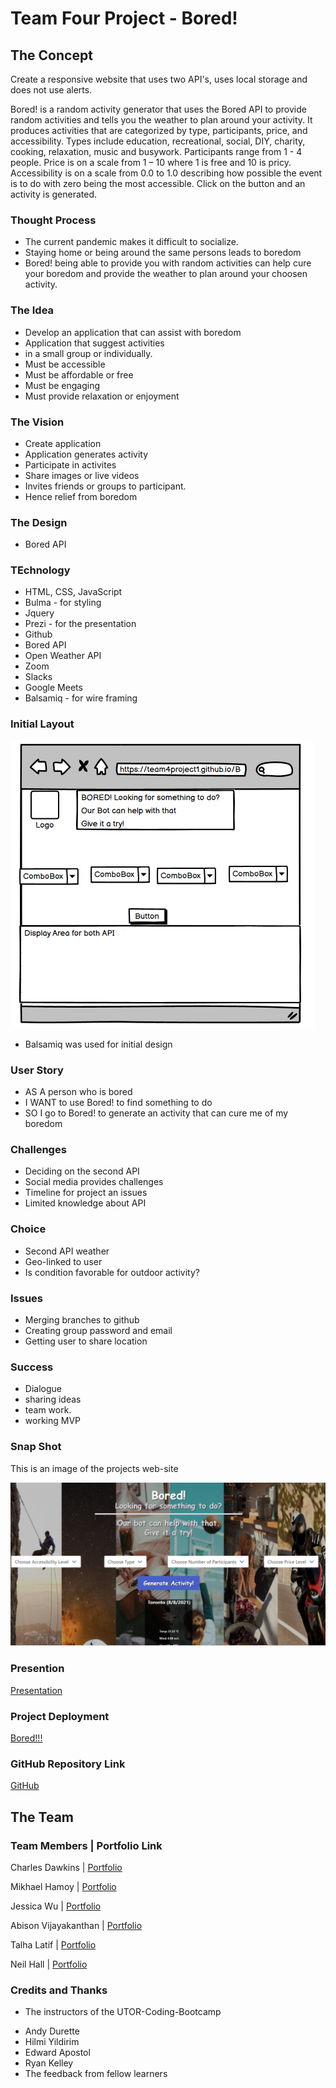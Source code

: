 # Team Four Project - Bored!

## The Concept
Create a responsive website that uses two API's, uses local storage and does not use alerts.

Bored! is a random activity generator that uses the Bored API to provide random activities and tells you the weather to plan around your activity. It produces activities that are categorized by type, participants, price, and accessibility. Types include education, recreational, social, DIY, charity, cooking, relaxation, music and busywork. Participants range from 1 - 4 people. Price is on a scale from 1 – 10 where 1 is free and 10 is pricy. Accessibility is on a scale from 0.0 to 1.0 describing how possible the event is to do with zero being the most accessible. Click on the button and an activity is generated.


  
### Thought Process
- The current pandemic makes it difficult to socialize.
- Staying home or being around the same persons leads to boredom
- Bored! being able to provide you with random activities can help cure your boredom and provide the weather to plan around your choosen activity.

### The Idea
- Develop an application that can assist with boredom
- Application that suggest activities
- in a small group or individually.
- Must be accessible
- Must be affordable or free
- Must be engaging 
- Must provide relaxation or enjoyment

### The Vision
- Create application
- Application generates activity
- Participate in activites
- Share images or live videos  
- Invites friends or groups to participant.
- Hence relief from boredom

### The Design 
- Bored API

### TEchnology
- HTML, CSS, JavaScript
- Bulma - for styling
- Jquery
- Prezi - for the presentation
- Github 
- Bored API 
- Open Weather API
- Zoom 
- Slacks
- Google Meets
- Balsamiq - for wire framing 
            
### Initial Layout          
![Initial Layout](./assets/images/pageLayout.png)
- Balsamiq was used for initial design

### User Story
- AS A person who is bored
- I WANT to use Bored! to find something to do
- SO I go to Bored! to generate an activity that can cure me of my boredom

### Challenges 
- Deciding on the second API
- Social media provides challenges  
- Timeline for project an issues 
- Limited knowledge about API

### Choice
- Second API weather 
- Geo-linked to user 
- Is condition favorable for outdoor activity?
    
### Issues
- Merging branches to github
- Creating group password and email
- Getting user to share location

### Success 
- Dialogue
- sharing ideas 
- team work.
- working MVP

### Snap Shot
This is an image of the projects web-site

![Snap Shot](./assets/images/snapShot.PNG)

### Presention
[Presentation](https://prezi.com/p/aeazqt_q-uga/bored/)

### Project Deployment
[Bored!!!](https://team4project1.github.io/Bored/)

### GitHub Repository Link 
[GitHub](https://github.com/Team4project1/Bored)

## The Team
### Team Members |   Portfolio Link

Charles Dawkins  | [Portfolio](https://github.com/DawkC)

Mikhael Hamoy    | [Portfolio](https://github.com/mikhaelhamoy)

Jessica Wu       | [Portfolio](https://github.com/jessibewu)

Abison Vijayakanthan | [Portfolio](https://github.com/akvijaya)

Talha Latif      | [Portfolio](https://github.com/Talha636)

Neil Hall        | [Portfolio](https://jahneo.github.io/Portfolio/)

### Credits and Thanks
* The instructors of the UTOR-Coding-Bootcamp
- Andy Durette
- Hilmi Yildirim
- Edward Apostol
- Ryan Kelley
- The feedback from fellow learners
